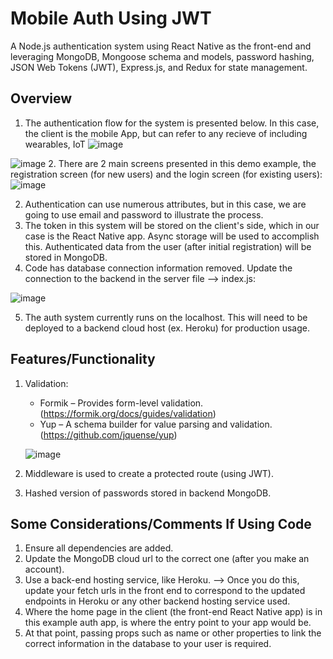 # Mobile Auth Using JWT
A Node.js authentication system using React Native as the front-end and leveraging MongoDB, Mongoose schema and models, password hashing, JSON Web Tokens (JWT), Express.js, and Redux for state management.</br>

## Overview ##
1.	The authentication flow for the system is presented below. In this case, the client is the mobile App, but can refer to any recieve of including wearables, IoT ![image](https://user-images.githubusercontent.com/13279722/213968138-9a53dc0e-8da4-4009-8de1-74b7c5157ee3.png)

![image](https://user-images.githubusercontent.com/13279722/213968184-e78d6965-6f01-4da7-b936-de10ad6e7793.png)
 2. There are 2 main screens presented in this demo example, the registration screen (for new users) and the login screen (for existing users): </br>
 ![image](https://user-images.githubusercontent.com/13279722/213968252-5f103571-e054-4dea-80ff-061d3aa43745.png)
 
2.	Authentication can use numerous attributes, but in this case, we are going to use email and password to illustrate the process.</br>
3.	The token in this system will be stored on the client's side, which in our case is the React Native app. Async storage will be used to accomplish this. Authenticated data from the user (after initial registration) will be stored in MongoDB.</br>
4. Code has database connection information removed. Update the connection to the backend in the server file --> index.js:</br>

![image](https://user-images.githubusercontent.com/13279722/213968348-a356f922-f3a2-44fd-961e-81d29ffa3911.png)

5.	The auth system currently runs on the localhost. This will need to be deployed to a backend cloud host (ex. Heroku) for production usage.

## Features/Functionality ##
1.	Validation: </br>
    * Formik – Provides form-level validation. (https://formik.org/docs/guides/validation) 
    * Yup – A schema builder for value parsing and validation. (https://github.com/jquense/yup) </br>
    
    ![image](https://user-images.githubusercontent.com/13279722/213968575-9229852c-a610-419e-bd2c-2fd07d6f1d29.png)
    
2.	Middleware is used to create a protected route (using JWT). </br>
3.	Hashed version of passwords stored in backend MongoDB.</br>

## Some Considerations/Comments If Using Code ##
1.	Ensure all dependencies are added. </br>
2.	Update the MongoDB cloud url to the correct one (after you make an account). </br>
3.	Use a back-end hosting service, like Heroku.
    --> Once you do this, update your fetch urls in the front end to correspond to the updated endpoints in Heroku or any other backend hosting service used. </br>
4.	Where the home page in the client (the front-end React Native app) is in this example auth app, is where the entry point to your app would be. </br>
5.	At that point, passing props such as name or other properties to link the correct information in the database to your user is required. </br>





